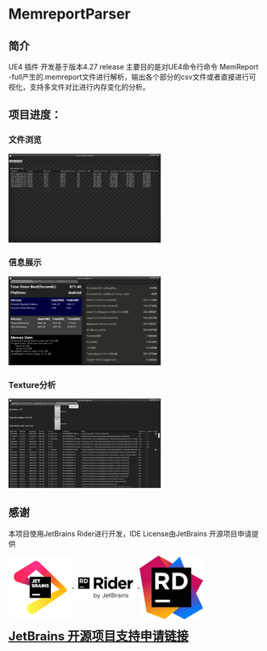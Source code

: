 # MemreportParser

## 简介

UE4 插件
开发基于版本4.27 release
主要目的是对UE4命令行命令 MemReport -full产生的.memreport文件进行解析，输出各个部分的csv文件或者直接进行可视化，支持多文件对比进行内存变化的分析。

## 项目进度：

### 文件浏览

[//]: # (Img/Browser.png)
<a href="Img/Browser.png"><img src="Img/Browser.png" alt="browser" style="max-width:60%;" /></a>

### 信息展示

[//]: # (Img/StatTab.png)
<a href="Img/StatTab.png"><img src="Img/StatTab.png" alt="StatTab" style="max-width:60%;" /></a>

### Texture分析

[//]: # (Img/TextureTab.png)
<a href="Img/TextureTab.png"><img src="Img/TextureTab.png" alt="TextureTab" style="max-width:60%;" /></a>

## **感谢**

本项目使用JetBrains Rider进行开发，IDE License由JetBrains 开源项目申请提供

<p>
<a href="https://www.jetbrains.com/"/>
<img src ="jb_beam.png" align="middle" width=25%/>
</a>
<a href="https://www.jetbrains.com/rider/"/>
<img src ="Rider.png" align="middle" width=25%/>
</a>
<a href="https://www.jetbrains.com/lp/rider-unreal/"/>
<img src ="Rider_icon.png" align="middle" width=25%/>
</a>
</p>

<font size = 5> [**JetBrains 开源项目支持申请链接**](https://www.jetbrains.com/lp/rider-unreal/)</font>